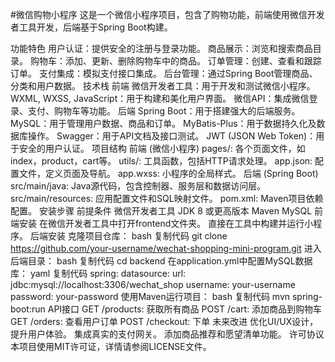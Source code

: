 #微信购物小程序
这是一个微信小程序项目，包含了购物功能，前端使用微信开发者工具开发，后端基于Spring Boot构建。

功能特色
用户认证：提供安全的注册与登录功能。
商品展示：浏览和搜索商品目录。
购物车：添加、更新、删除购物车中的商品。
订单管理：创建、查看和跟踪订单。
支付集成：模拟支付接口集成。
后台管理：通过Spring Boot管理商品、分类和用户数据。
技术栈
前端
微信开发者工具：用于开发和测试微信小程序。
WXML, WXSS, JavaScript：用于构建和美化用户界面。
微信API：集成微信登录、支付、购物车等功能。
后端
Spring Boot：用于搭建强大的后端服务。
MySQL：用于管理用户数据、商品和订单。
MyBatis-Plus：用于数据持久化及数据库操作。
Swagger：用于API文档及接口测试。
JWT (JSON Web Token)：用于安全的用户认证。
项目结构
前端 (微信小程序)
pages/: 各个页面文件，如index，product，cart等。
utils/: 工具函数，包括HTTP请求处理。
app.json: 配置文件，定义页面及导航。
app.wxss: 小程序的全局样式。
后端 (Spring Boot)
src/main/java: Java源代码，包含控制器、服务层和数据访问层。
src/main/resources: 应用配置文件和SQL映射文件。
pom.xml: Maven项目依赖配置。
安装步骤
前提条件
微信开发者工具
JDK 8 或更高版本
Maven
MySQL
前端安装
在微信开发者工具中打开frontend文件夹。
直接在工具中构建并运行小程序。
后端安装
克隆项目仓库：
bash
复制代码
git clone https://github.com/your-username/wechat-shopping-mini-program.git
进入后端目录：
bash
复制代码
cd backend
在application.yml中配置MySQL数据库：
yaml
复制代码
spring:
  datasource:
    url: jdbc:mysql://localhost:3306/wechat_shop
    username: your-username
    password: your-password
使用Maven运行项目：
bash
复制代码
mvn spring-boot:run
API接口
GET /products: 获取所有商品
POST /cart: 添加商品到购物车
GET /orders: 查看用户订单
POST /checkout: 下单
未来改进
优化UI/UX设计，提升用户体验。
集成真实的支付网关。
添加商品推荐和愿望清单功能。
许可协议
本项目使用MIT许可证，详情请参阅LICENSE文件。

